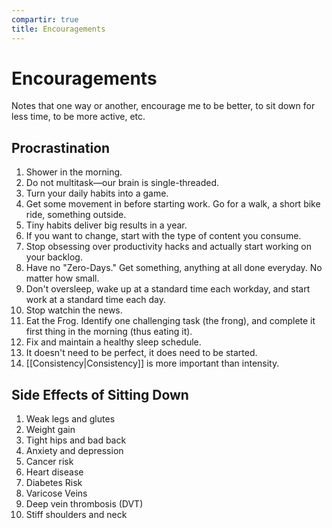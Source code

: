 ```yaml
---
compartir: true
title: Encouragements
---
```


# Encouragements

Notes that one way or another, encourage me to be better, to sit down for less time, to be more active, etc.

## Procrastination

1. Shower in the morning.
2. Do not multitask—our brain is single-threaded.
3. Turn your daily habits into a game.
4. Get some movement in before starting work. Go for a walk, a short bike ride, something outside.
5. Tiny habits deliver big results in a year.
6. If you want to change, start with the type of content you consume.
7. Stop obsessing over productivity hacks and actually start working on your backlog.
8. Have no "Zero-Days." Get something, anything at all done everyday. No matter how small.
9. Don't oversleep, wake up at a standard time each workday, and start work at a standard time each day.
10. Stop watchin the news.
11. Eat the Frog. Identify one challenging task (the frong), and complete it first thing in the morning (thus eating it).
12. Fix and maintain a healthy sleep schedule.
13. It doesn't need to be perfect, it does need to be started.
14. [[Consistency|Consistency]] is more important than intensity.

## Side Effects of Sitting Down

1. Weak legs and glutes
2. Weight gain
3. Tight hips and bad back
4. Anxiety and depression
5. Cancer risk
6. Heart disease
7. Diabetes Risk
8. Varicose Veins
9. Deep vein thrombosis (DVT)
10. Stiff shoulders and neck
